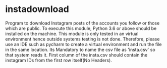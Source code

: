 # instadownload
Program to download Instagram posts of the accounts you follow or those which are public.
To execute this module, Python 3.6 or above should be installed on the machine.
This module is only tested in an virtual environment hence outside systems testing is not done. Therefore, please use an IDE such as pycharm to create a virtual environment and run the file in the same location.
Its Mandatory to name the csv file as 'insta.csv' so that system reads it.
First column of the insta.csv should contain the instagram IDs from the first row itself(No Headers).
